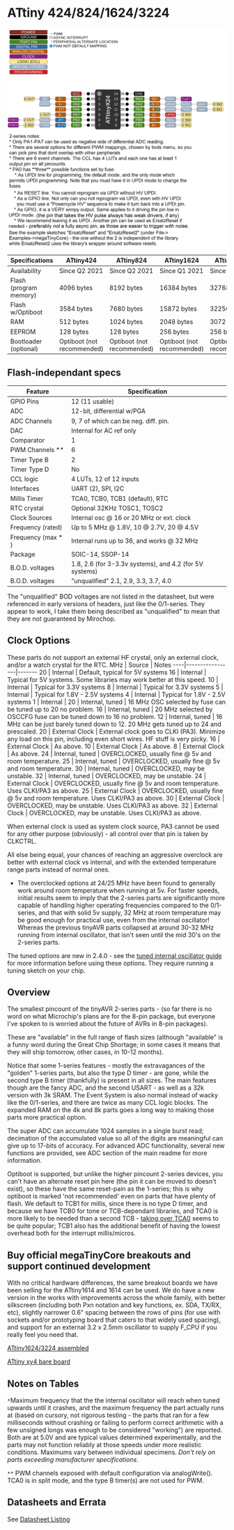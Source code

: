 # ATtiny 424/824/1624/3224
![x24 Pin Mapping](ATtiny_x24.gif "Arduino Pin Mapping for ATtiny x24")

 Specifications       |    ATtiny424   |   ATtiny824   |   ATtiny1624  |  ATtiny3224   |
----------------------|----------------|---------------|---------------|---------------|
Availability          |  Since Q2 2021 | Since Q2 2021 | Since Q1 2021 | Since Q4 2021 |
Flash (program memory)|     4096 bytes |    8192 bytes |   16384 bytes |   32768 bytes |
Flash w/Optiboot      |     3584 bytes |    7680 bytes |   15872 bytes |   32256 bytes |
RAM                   |      512 bytes |    1024 bytes |    2048 bytes |    3072 bytes |
EEPROM                |      128 bytes |     128 bytes |     256 bytes |     256 bytes |
Bootloader (optional) | Optiboot (not recommended) | Optiboot (not recommended) | Optiboot (not recommended) | Optiboot (not recommended) |

## Flash-independant specs

Feature               |             Specification                   |
----------------------|---------------------------------------------|
GPIO Pins             |                              12 (11 usable) |
ADC                   |                  12-bit, differential w/PGA |
ADC Channels          |       9, 7 of which  can be neg. diff. pin. |
DAC                   |                    Internal for AC ref only |
Comparator            |                                           1 |
PWM Channels **       |                                           6 |
Timer Type B          |                                           2 |
Timer Type D          |                                          No |
CCL logic             |                     4 LUTs, 12 of 12 inputs |
Interfaces            |                          UART (2), SPI, I2C |
Millis Timer          |             TCA0, TCB0, TCB1 (default), RTC |
RTC crystal           |                Optional  32KHz TOSC1, TOSC2 |
Clock Sources         |   Internal osc @ 16 or 20 MHz or ext. clock |
Frequency (rated)     |    Up to 5 MHz @ 1.8V, 10 @ 2.7V, 20 @ 4.5V |
Frequency (max * )    |  Internal runs up to 36, and works @ 32 MHz |
Package               |                            SOIC-14, SSOP-14 |
B.O.D. voltages       | 1.8, 2.6 (for 3-3.3v systems), and 4.2 (for 5V systems) |
B.O.D. voltages       | "unqualified" 2.1, 2.9, 3.3, 3.7, 4.0       |

The "unqualified" BOD voltages are not listed in the datasheet, but were referenced in early versions of headers, just like the 0/1-series. They appear to work, I take them being described as "unqualified" to mean that they are not guaranteed by Mirochop.


## Clock Options
These parts do not support an external HF crystal, only an external clock, and/or a watch crystal for the RTC.
 MHz | Source          | Notes
 ----|-----------------|-------
  20 | Internal        | Default, typical for 5V systems
  16 | Internal        | Typical for 5V systems. Some libraries may work better at this speed.
  10 | Internal        | Typical for 3.3V systems
   8 | Internal        | Typical for 3.3V systems
   5 | Internal        | Typical for 1.8V - 2.5V systems
   4 | Internal        | Typical for 1.8V - 2.5V systems
   1 | Internal        |
  20 | Internal, tuned | 16 MHz OSC selected by fuse can be tuned up to 20 no problem.
  16 | Internal, tuned | 20 MHz selected by OSCCFG fuse can be tuned down to 16 no problem.
  12 | Internal, tuned | 16 MHz can be just barely tuned down to 12. 20 MHz gets tuned up to 24 and prescaled.
  20 | External Clock  | External clock goes to CLKI (PA3). Minimize any load on this pin, including even short wires. HF stuff is very picky.
  16 | External Clock  | As above.
  10 | External Clock  | As above.
   8 | External Clock  | As above.
  24 | Internal, tuned | OVERCLOCKED, usually fine @ 5v and room temperature.
  25 | Internal, tuned | OVERCLOCKED, usually fine @ 5v and room temperature.
  30 | Internal, tuned | OVERCLOCKED, may be unstable.
  32 | Internal, tuned | OVERCLOCKED, may be unstable.
  24 | External Clock  | OVERCLOCKED, usually fine @ 5v and room temperature. Uses CLKI/PA3 as above.
  25 | External Clock  | OVERCLOCKED, usually fine @ 5v and room temperature. Uses CLKI/PA3 as above.
  30 | External Clock  | OVERCLOCKED, may be unstable. Uses CLKI/PA3 as above.
  32 | External Clock  | OVERCLOCKED, may be unstable. Uses CLKI/PA3 as above.

When external clock is used as system clock source, PA3 cannot be used for any other purpose (obviously) - all control over that pin is taken by CLKCTRL.

All else being equal, your chances of reaching an aggressive overclock are better with external clock vs internal, and with the extended temperature range parts instead of normal ones.

* The overclocked options at 24/25 MHz have been found to generally work around room temperature when running at 5v. For faster speeds, initial results seem to imply that the 2-series parts are significantly more capable of handling higher operating frequencies compared to the 0/1-series, and that with solid 5v supply, 32 MHz at room temperature may be good enough for practical use, even from the internal oscillator! Whereas the previous tinyAVR parts collapsed at around 30-32 MHz running from internal oscillator, that isn't seen until the mid 30's on the 2-series parts.

The tuned options are new in 2.4.0 - see the [tuned internal oscillator guide](Ref_Tuning.md) for more information before using these options. They require running a tuning sketch on your chip.

## Overview
The smallest pincount of the tinyAVR 2-series parts - (so far there is no word on what Microchip's plans are for the 8-pin package, but everyone I've spoken to is worried about the future of AVRs in 8-pin packages).

These are "available" in the full range of flash sizes (although "available" is a funny word during the Great Chip Shortage; in some cases it means that they will ship tomorrow, other cases, in 10-12 months).

Notice that some 1-series features - mostly the extravagances of the "golden" 1-series parts,  but also the type D timer - are gone, while the second type B timer (thankfully) is present in all sizes. The main features though are the fancy ADC, and the second USART - as well as a 32k version with 3k SRAM. The Event System is also normal instead of wacky like the 0/1-series, and there are twice as many CCL logic blocks. The expanded RAM on the 4k and 8k parts goes a long way to making those parts more practical option.

The super ADC can accumulate 1024 samples in a single burst read; decimation of the accumulated value so all of the digits are meaningful can give up to 17-bits of accuracy. For advanced ADC functionality, several new functions are provided, see ADC section of the main readme for more information.

Optiboot is supported, but unlike the higher pincount 2-series devices, you can't have an alternate reset pin here (the pin it can be moved to doesn't exist), so these have the same reset-pain as the 1-series; this is why optiboot is marked 'not recommended' even on parts that have plenty of flash. We default to TCB1 for millis, since there is no type D timer, and because we have TCB0 for tone or TCB-dependant libraries, and TCA0 is more likely to be needed than a second TCB - [taking over TCA0](TakingOverTCA0.md) seems to be quite popular; TCB1 also has the additional benefit of having the lowest overhead both for the interrupt millis/micros.


## Buy official megaTinyCore breakouts and support continued development
With no critical hardware differences, the same breakout boards we have been selling for the ATtiny1614 and 1614 can be used. We do have a new version in the works with improvements across the whole family, with better silkscreen (including both Pxn notation and key functions, ex. SDA, TX/RX, etc), slightly narrower 0.6" spacing between the rows of pins (for use with sockets and/or prototyping board that caters to that widely used spacing), and support for an external 3.2 x 2.5mm oscillator to supply F_CPU if you really feel you need that.

[ATtiny1624/3224 assembled](https://www.tindie.com/products/17598/)

[ATtiny xy4 bare board](https://www.tindie.com/products/17748/)

## Notes on Tables
`*`Maximum frequency that the the internal oscillator will reach when tuned upwards until it crashes, and the maximum frequency the part actually runs at (based on cursory, not rigorous testing - the parts that ran for a few milliseconds without crashing or failing to perform correct arithmetic with a few unsigned longs was enough to be considered "working") are reported. Both are at 5.0V and are typical values determined experimentally, and the parts may not function reliably at those speeds under more realistic conditions. Maximums vary between individual specimens. *Don't rely on parts exceeding manufacturer specifications*.

`**` PWM channels exposed with default configuration via analogWrite(). TCA0 is in split mode, and the type B timer(s) are not used for PWM.


## Datasheets and Errata
See [Datasheet Listing](Datasheets.md)
